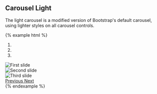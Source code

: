 ## Carousel Light

The light carousel is a modified version of Bootstrap's default carousel, using lighter styles on all carousel controls.

{% example html %}
<div id="carousel-example-generic-2" class="carousel carousel-light slide" data-ride="carousel">
  <ol class="carousel-indicators">
    <li data-target="#carousel-example-generic-2" data-slide-to="0" class="active"></li>
    <li data-target="#carousel-example-generic-2" data-slide-to="1"></li>
    <li data-target="#carousel-example-generic-2" data-slide-to="2"></li>
  </ol>
  <div class="carousel-inner" role="listbox">
    <div class="item active">
      <img src="http://placehold.it/1140x500/fff/333" alt="First slide">
    </div>
    <div class="item">
      <img src="http://placehold.it/1140x500/fff/333" alt="Second slide">
    </div>
    <div class="item">
      <img src="http://placehold.it/1140x500/fff/333" alt="Third slide">
    </div>
  </div>
  <a class="left carousel-control" href="#carousel-example-generic-2" role="button" data-slide="prev">
    <span class="icon icon-chevron-thin-left" aria-hidden="true"></span>
    <span class="sr-only">Previous</span>
  </a>
  <a class="right carousel-control" href="#carousel-example-generic-2" role="button" data-slide="next">
    <span class="icon icon-chevron-thin-right" aria-hidden="true"></span>
    <span class="sr-only">Next</span>
  </a>
</div>
{% endexample %}
